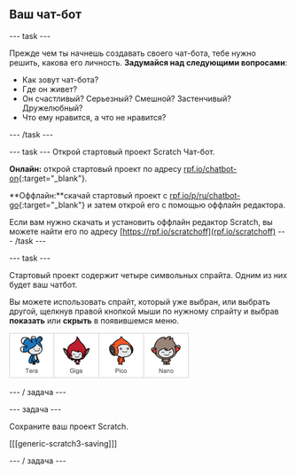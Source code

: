 ## Ваш чат-бот

\--- task \---

Прежде чем ты начнешь создавать своего чат-бота, тебе нужно решить, какова его личность. **Задумайся над следующими вопросами**:

+ Как зовут чат-бота?
+ Где он живет?
+ Он счастливый? Серьезный? Смешной? Застенчивый? Дружелюбный?
+ Что ему нравится, а что не нравится?

\--- /task \---

\--- task \--- Открой стартовый проект Scratch Чат-бот.

**Онлайн:** открой стартовый проект по адресу [rpf.io/chatbot-on](http://rpf.io/chatbot-on){:target="_blank"}.

**Оффлайн:**скачай стартовый проект с [rpf.io/p/ru/chatbot-go](http://rpf.io/p/en/chatbot-go){:target="_blank"} и затем открой его с помощью оффлайн редактора.

Если вам нужно скачать и установить оффлайн редактор Scratch, вы можете найти его по адресу [https://rpf.io/scratchoff](rpf.io/scratchoff) \--- /task \---

\--- task \---

Стартовый проект содержит четыре символьных спрайта. Одним из них будет ваш чатбот.

Вы можете использовать спрайт, который уже выбран, или выбрать другой, щелкнув правой кнопкой мыши по нужному спрайту и выбрав **показать** или **скрыть** в появившемся меню.

![Выберите персонажа](images/chatbot-characters.png)

\--- / задача \---

\--- задача \---

Сохраните ваш проект Scratch.

[[[generic-scratch3-saving]]]

\--- / задача \---